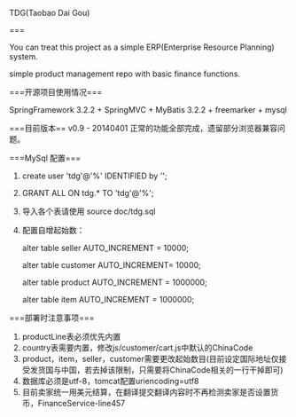 TDG(Taobao Dai Gou)

===

You can treat this project as a simple ERP(Enterprise Resource Planning) system.

simple product management repo with basic finance functions.

===开源项目使用情况===

SpringFramework 3.2.2 + SpringMVC + MyBatis 3.2.2 + freemarker + mysql

===目前版本==
v0.9 - 20140401 正常的功能全部完成，遗留部分浏览器兼容问题。


===MySql 配置===

1. create user 'tdg'@'%' IDENTIFIED by '';

2. GRANT ALL  ON tdg.* TO 'tdg'@'%';

3. 导入各个表请使用 source doc/tdg.sql

4. 配置自增起始数：

	alter table seller AUTO_INCREMENT = 10000;
	
	alter table customer AUTO_INCREMENT= 10000;
	
	alter table product AUTO_INCREMENT = 1000000;
	
	alter table item AUTO_INCREMENT = 1000000;


===部署时注意事项===
1. productLine表必须优先内置
2. country表需要内置，修改js/customer/cart.js中默认的ChinaCode
3. product，item，seller，customer需要更改起始数目(目前设定国际地址仅接受发货国与中国，若去掉该限制，只需要将ChinaCode相关的一行干掉即可)
4. 数据库必须是utf-8，tomcat配置uriencoding=utf8
5. 目前卖家统一用美元结算，在翻译提交翻译内容时不再检测卖家是否设置货币，FinanceService-line457
